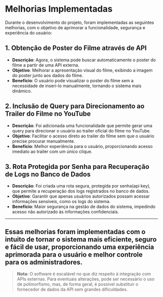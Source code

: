 # Melhorias Implementadas

Durante o desenvolvimento do projeto, foram implementadas as seguintes melhorias, com o objetivo de aprimorar a funcionalidade, segurança e experiência do usuário:

## 1. Obtenção de Poster do Filme através de API
- **Descrição**: Agora, o sistema pode buscar automaticamente o poster do filme a partir de uma API externa.
- **Objetivo**: Melhorar a apresentação visual do filme, exibindo a imagem do poster junto aos dados do filme.
- **Benefício**: O usuário pode visualizar o poster do filme sem a necessidade de inseri-lo manualmente, tornando o sistema mais dinâmico.

## 2. Inclusão de Query para Direcionamento ao Trailer do Filme no YouTube
- **Descrição**: Foi adicionada uma funcionalidade que permite gerar uma query para direcionar o usuário ao trailer oficial do filme no YouTube.
- **Objetivo**: Facilitar o acesso direto ao trailer do filme sem que o usuário precise procurar manualmente.
- **Benefício**: Melhor experiência para o usuário, proporcionando acesso imediato ao trailer com um único clique.

## 3. Rota Protegida por Senha para Recuperação de Logs no Banco de Dados
- **Descrição**: Foi criada uma rota segura, protegida por senha(api key), que permite a recuperação dos logs registrados no banco de dados.
- **Objetivo**: Garantir que apenas usuários autorizados possam acessar informações sensíveis, como os logs do sistema.
- **Benefício**: Maior segurança na gestão de dados do sistema, impedindo acesso não autorizado às informações confidenciais.

---
Essas melhorias foram implementadas com o intuito de tornar o sistema mais eficiente, seguro e fácil de usar, proporcionando uma experiência aprimorada para o usuário e melhor controle para os administradores.
-

> **Nota:** O software é escalável no que diz respeito à integração com APIs externas. Para eventuais alterações, pode ser necessário o uso de polimorfismo, mas, de forma geral, é possível substituir o fornecedor de dados da API sem grandes dificuldades.